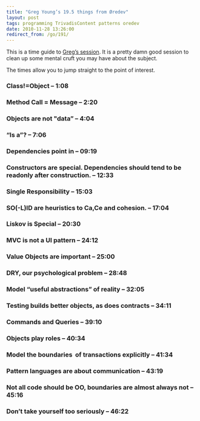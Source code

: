 ```yaml
---
title: "Greg Young’s 19.5 things from Øredev"
layout: post
tags: programming TrivadisContent patterns oredev
date: 2010-11-28 13:26:00
redirect_from: /go/191/
---
```


This is a time guide to [Greg’s session](http://vimeo.com/17151526). It is a pretty damn good session to clean up some mental cruft you may have about the subject. 

The times allow you to jump straight to the point of interest.

### Class!=Object – 1:08

### Method Call = Message – 2:20

### Objects are not "data” – 4:04

### “Is a”? – 7:06

### Dependencies point in – 09:19

### Constructors are special. Dependencies should tend to be readonly after construction. – 12:33

### Single Responsibility – 15:03

### SO(-L)ID are heuristics to Ca,Ce and cohesion. – 17:04

### Liskov is Special – 20:30

### MVC is not a UI pattern – 24:12

### Value Objects are important – 25:00

### DRY, our psychological problem – 28:48

### Model “useful abstractions” of reality – 32:05

### Testing builds better objects, as does contracts – 34:11

### Commands and Queries – 39:10

### Objects play roles – 40:34

### Model the boundaries&nbsp; of transactions explicitly – 41:34

### Pattern languages are about communication – 43:19

### Not all code should be OO, boundaries are almost always not – 45:16

### Don’t take yourself too seriously – 46:22